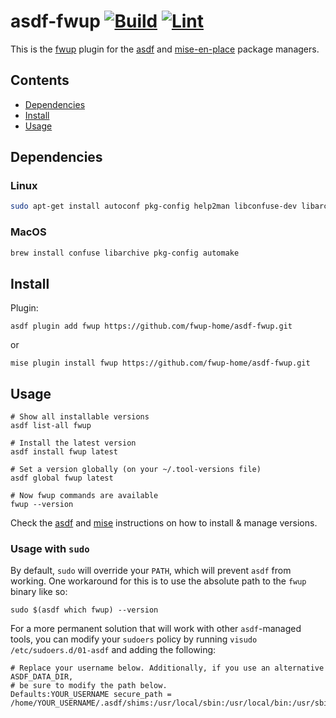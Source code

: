 # asdf-fwup [![Build](https://github.com/fwup-home/asdf-fwup/actions/workflows/build.yml/badge.svg)](https://github.com/fwup-home/asdf-fwup/actions/workflows/build.yml) [![Lint](https://github.com/fwup-home/asdf-fwup/actions/workflows/lint.yml/badge.svg)](https://github.com/fwup-home/asdf-fwup/actions/workflows/lint.yml)

This is the [fwup](https://github.com/fwup-home/fwup) plugin for the [asdf](https://asdf-vm.com) and [mise-en-place](https://mise.jdx.dev/) package managers.

</div>

## Contents

- [Dependencies](#dependencies)
- [Install](#install)
- [Usage](#usage)

## Dependencies

### Linux

```bash
sudo apt-get install autoconf pkg-config help2man libconfuse-dev libarchive-dev
```

### MacOS

```bash
brew install confuse libarchive pkg-config automake
```

## Install

Plugin:

```shell
asdf plugin add fwup https://github.com/fwup-home/asdf-fwup.git
```

or

```shell
mise plugin install fwup https://github.com/fwup-home/asdf-fwup.git
```

## Usage

```shell
# Show all installable versions
asdf list-all fwup

# Install the latest version
asdf install fwup latest

# Set a version globally (on your ~/.tool-versions file)
asdf global fwup latest

# Now fwup commands are available
fwup --version
```

Check the [asdf](https://github.com/asdf-vm/asdf) and [mise](https://mise.jdx.dev/about.html) instructions on how to install & manage versions.

### Usage with `sudo`

By default, `sudo` will override your `PATH`, which will prevent `asdf` from working. One workaround for this
is to use the absolute path to the `fwup` binary like so:

```shell
sudo $(asdf which fwup) --version
```

For a more permanent solution that will work with other `asdf`-managed tools, you can modify your `sudoers`
policy by running `visudo /etc/sudoers.d/01-asdf` and adding the following:

```
# Replace your username below. Additionally, if you use an alternative ASDF_DATA_DIR,
# be sure to modify the path below.
Defaults:YOUR_USERNAME secure_path = /home/YOUR_USERNAME/.asdf/shims:/usr/local/sbin:/usr/local/bin:/usr/sbin:/usr/bin:/sbin:/bin
```
